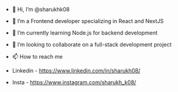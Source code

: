 - 👋 Hi, I’m @sharukhk08
- 👀 I’m a Frontend developer specializing in React and NextJS
- 🌱 I’m currently learning Node.js for backend development
- 💞️ I’m looking to collaborate on a full-stack development project
- 📫 How to reach me 
-  Linkedin - https://www.linkedin.com/in/sharukh08/
 
-  Insta - https://www.instagram.com/sharukh_k08/

<!---
sharukhk08/sharukhk08 is a ✨ special ✨ repository because its `README.md` (this file) appears on your GitHub profile.
You can click the Preview link to take a look at your changes.
--->
